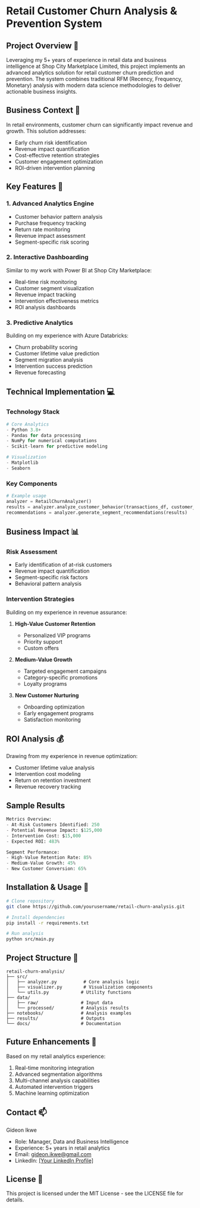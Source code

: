 # Retail Customer Churn Analysis & Prevention System

## Project Overview 🎯
Leveraging my 5+ years of experience in retail data and business intelligence at Shop City Marketplace Limited, this project implements an advanced analytics solution for retail customer churn prediction and prevention. The system combines traditional RFM (Recency, Frequency, Monetary) analysis with modern data science methodologies to deliver actionable business insights.

## Business Context 💼
In retail environments, customer churn can significantly impact revenue and growth. This solution addresses:
- Early churn risk identification
- Revenue impact quantification
- Cost-effective retention strategies
- Customer engagement optimization
- ROI-driven intervention planning

## Key Features 🌟

### 1. Advanced Analytics Engine
- Customer behavior pattern analysis
- Purchase frequency tracking
- Return rate monitoring
- Revenue impact assessment
- Segment-specific risk scoring

### 2. Interactive Dashboarding
Similar to my work with Power BI at Shop City Marketplace:
- Real-time risk monitoring
- Customer segment visualization
- Revenue impact tracking
- Intervention effectiveness metrics
- ROI analysis dashboards

### 3. Predictive Analytics
Building on my experience with Azure Databricks:
- Churn probability scoring
- Customer lifetime value prediction
- Segment migration analysis
- Intervention success prediction
- Revenue forecasting

## Technical Implementation 💻

### Technology Stack
```python
# Core Analytics
- Python 3.8+
- Pandas for data processing
- NumPy for numerical computations
- Scikit-learn for predictive modeling

# Visualization
- Matplotlib
- Seaborn
```

### Key Components
```python
# Example usage
analyzer = RetailChurnAnalyzer()
results = analyzer.analyze_customer_behavior(transactions_df, customer_df)
recommendations = analyzer.generate_segment_recommendations(results)
```

## Business Impact 📊

### Risk Assessment
- Early identification of at-risk customers
- Revenue impact quantification
- Segment-specific risk factors
- Behavioral pattern analysis

### Intervention Strategies
Building on my experience in revenue assurance:
1. **High-Value Customer Retention**
   - Personalized VIP programs
   - Priority support
   - Custom offers

2. **Medium-Value Growth**
   - Targeted engagement campaigns
   - Category-specific promotions
   - Loyalty programs

3. **New Customer Nurturing**
   - Onboarding optimization
   - Early engagement programs
   - Satisfaction monitoring

## ROI Analysis 💰
Drawing from my experience in revenue optimization:
- Customer lifetime value analysis
- Intervention cost modeling
- Return on retention investment
- Revenue recovery tracking

## Sample Results
```python
Metrics Overview:
- At-Risk Customers Identified: 250
- Potential Revenue Impact: $125,000
- Intervention Cost: $15,000
- Expected ROI: 483%

Segment Performance:
- High-Value Retention Rate: 85%
- Medium-Value Growth: 45%
- New Customer Conversion: 65%
```

## Installation & Usage 🚀

```bash
# Clone repository
git clone https://github.com/yourusername/retail-churn-analysis.git

# Install dependencies
pip install -r requirements.txt

# Run analysis
python src/main.py
```

## Project Structure 📁
```
retail-churn-analysis/
├── src/
│   ├── analyzer.py          # Core analysis logic
│   ├── visualizer.py        # Visualization components
│   └── utils.py            # Utility functions
├── data/
│   ├── raw/                # Input data
│   └── processed/          # Analysis results
├── notebooks/              # Analysis examples
├── results/                # Outputs
└── docs/                   # Documentation
```

## Future Enhancements 🔄
Based on my retail analytics experience:
1. Real-time monitoring integration
2. Advanced segmentation algorithms
3. Multi-channel analysis capabilities
4. Automated intervention triggers
5. Machine learning optimization

## Contact 📫
Gideon Ikwe
- Role: Manager, Data and Business Intelligence
- Experience: 5+ years in retail analytics
- Email: gideon.ikwe@gmail.com
- LinkedIn: [[Your LinkedIn Profile]](https://www.linkedin.com/in/gideon-ikwe-6a611910/)

## License 📝
This project is licensed under the MIT License - see the LICENSE file for details.
